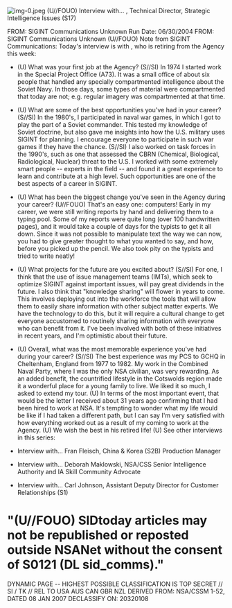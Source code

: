 ![img-0.jpeg](img-0.jpeg)
(U//FOUO) Interview with... , Technical Director, Strategic Intelligence Issues (S17)

FROM: SIGINT Communications Unknown
Run Date: 06/30/2004
FROM: SIGINT Communications
Unknown
(U//FOUO) Note from SIGINT Communications: Today's interview is with , who is retiring from the Agency this week:

- (U) What was your first job at the Agency?
(S//SI) In 1974 I started work in the Special Project Office (A73). It was a small office of about six people that handled any specially compartmented intelligence about the Soviet Navy. In those days, some types of material were compartmented that today are not; e.g. regular imagery was compartmented at that time.
- (U) What are some of the best opportunities you've had in your career?
(S//SI) In the 1980's, I participated in naval war games, in which I got to play the part of a Soviet commander. This tested my knowledge of Soviet doctrine, but also gave me insights into how the U.S. military uses SIGINT for planning. I encourage everyone to participate in such war games if they have the chance.
(S//SI) I also worked on task forces in the 1990's, such as one that assessed the CBRN (Chemical, Biological, Radiological, Nuclear) threat to the U.S. I worked with some extremely smart people -- experts in the field -- and found it a great experience to learn and contribute at a high level. Such opportunities are one of the best aspects of a career in SIGINT.
- (U) What has been the biggest change you've seen in the Agency during your career?
(U//FOUO) That's an easy one: computers! Early in my career, we were still writing reports by hand and delivering them to a typing pool. Some of my reports were quite long (over 100 handwritten pages), and it would take a couple of days for the typists to get it all down. Since it was not possible to manipulate text the way we can now, you had to give greater thought to what you wanted to say, and how, before you picked up the pencil. We also took pity on the typists and tried to write neatly!
- (U) What projects for the future are you excited about?
(S//SI) For one, I think that the use of issue management teams (IMTs), which seek to optimize SIGINT against important issues, will pay great dividends in the future. I also think that "knowledge sharing" will flower in years to come. This involves deploying out into the workforce the tools that will allow them to easily share information with other subject matter experts. We have the technology to do this, but it will require a cultural change to get everyone accustomed to routinely sharing information with everyone who can benefit from it. I've been involved with both of these initiatives in recent years, and I'm optimistic about their future.
- (U) Overall, what was the most memorable experience you've had during your career?
(S//SI) The best experience was my PCS to GCHQ in Cheltenham, England from 1977 to 1982. My work in the Combined Naval Party, where I was the only NSA civilian, was very rewarding. As an added benefit, the countrified lifestyle in the Cotswolds region made it a wonderful place for a young family to live. We liked it so much, I asked to extend my tour.
(U) In terms of the most important event, that would be the letter I received about 31 years ago
confirming that I had been hired to work at NSA. It's tempting to wonder what my life would be like if I had taken a different path, but I can say I'm very satisfied with how everything worked out as a result of my coming to work at the Agency.
(U) We wish the best in his retired life!
(U) See other interviews in this series:

- Interview with... Fran Fleisch, China \& Korea (S2B) Production Manager
- Interview with... Deborah Maklowski, NSA/CSS Senior Intelligence Authority and IA Skill Community Advocate
- Interview with... Carl Johnson, Assistant Deputy Director for Customer Relationships (S1)


# "(U//FOUO) SIDtoday articles may not be republished or reposted outside NSANet without the consent of S0121 (DL sid_comms)." 

DYNAMIC PAGE -- HIGHEST POSSIBLE CLASSIFICATION IS TOP SECRET // SI / TK // REL TO USA AUS CAN GBR NZL DERIVED FROM: NSA/CSSM 1-52, DATED 08 JAN 2007 DECLASSIFY ON: 20320108
